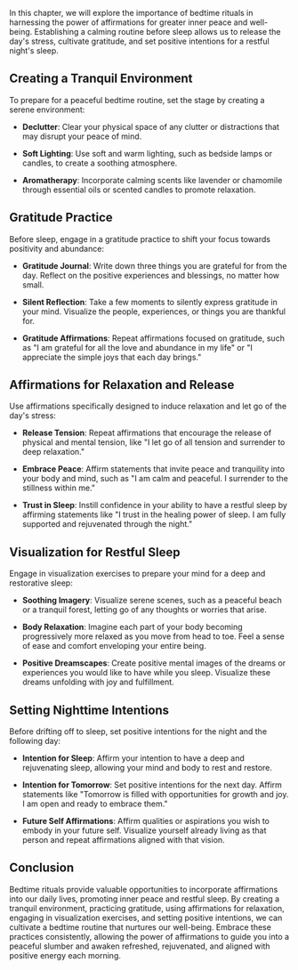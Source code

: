 
In this chapter, we will explore the importance of bedtime rituals in harnessing the power of affirmations for greater inner peace and well-being. Establishing a calming routine before sleep allows us to release the day's stress, cultivate gratitude, and set positive intentions for a restful night's sleep.

Creating a Tranquil Environment
-------------------------------

To prepare for a peaceful bedtime routine, set the stage by creating a serene environment:

* **Declutter**: Clear your physical space of any clutter or distractions that may disrupt your peace of mind.

* **Soft Lighting**: Use soft and warm lighting, such as bedside lamps or candles, to create a soothing atmosphere.

* **Aromatherapy**: Incorporate calming scents like lavender or chamomile through essential oils or scented candles to promote relaxation.

Gratitude Practice
------------------

Before sleep, engage in a gratitude practice to shift your focus towards positivity and abundance:

* **Gratitude Journal**: Write down three things you are grateful for from the day. Reflect on the positive experiences and blessings, no matter how small.

* **Silent Reflection**: Take a few moments to silently express gratitude in your mind. Visualize the people, experiences, or things you are thankful for.

* **Gratitude Affirmations**: Repeat affirmations focused on gratitude, such as "I am grateful for all the love and abundance in my life" or "I appreciate the simple joys that each day brings."

Affirmations for Relaxation and Release
---------------------------------------

Use affirmations specifically designed to induce relaxation and let go of the day's stress:

* **Release Tension**: Repeat affirmations that encourage the release of physical and mental tension, like "I let go of all tension and surrender to deep relaxation."

* **Embrace Peace**: Affirm statements that invite peace and tranquility into your body and mind, such as "I am calm and peaceful. I surrender to the stillness within me."

* **Trust in Sleep**: Instill confidence in your ability to have a restful sleep by affirming statements like "I trust in the healing power of sleep. I am fully supported and rejuvenated through the night."

Visualization for Restful Sleep
-------------------------------

Engage in visualization exercises to prepare your mind for a deep and restorative sleep:

* **Soothing Imagery**: Visualize serene scenes, such as a peaceful beach or a tranquil forest, letting go of any thoughts or worries that arise.

* **Body Relaxation**: Imagine each part of your body becoming progressively more relaxed as you move from head to toe. Feel a sense of ease and comfort enveloping your entire being.

* **Positive Dreamscapes**: Create positive mental images of the dreams or experiences you would like to have while you sleep. Visualize these dreams unfolding with joy and fulfillment.

Setting Nighttime Intentions
----------------------------

Before drifting off to sleep, set positive intentions for the night and the following day:

* **Intention for Sleep**: Affirm your intention to have a deep and rejuvenating sleep, allowing your mind and body to rest and restore.

* **Intention for Tomorrow**: Set positive intentions for the next day. Affirm statements like "Tomorrow is filled with opportunities for growth and joy. I am open and ready to embrace them."

* **Future Self Affirmations**: Affirm qualities or aspirations you wish to embody in your future self. Visualize yourself already living as that person and repeat affirmations aligned with that vision.

Conclusion
----------

Bedtime rituals provide valuable opportunities to incorporate affirmations into our daily lives, promoting inner peace and restful sleep. By creating a tranquil environment, practicing gratitude, using affirmations for relaxation, engaging in visualization exercises, and setting positive intentions, we can cultivate a bedtime routine that nurtures our well-being. Embrace these practices consistently, allowing the power of affirmations to guide you into a peaceful slumber and awaken refreshed, rejuvenated, and aligned with positive energy each morning.
